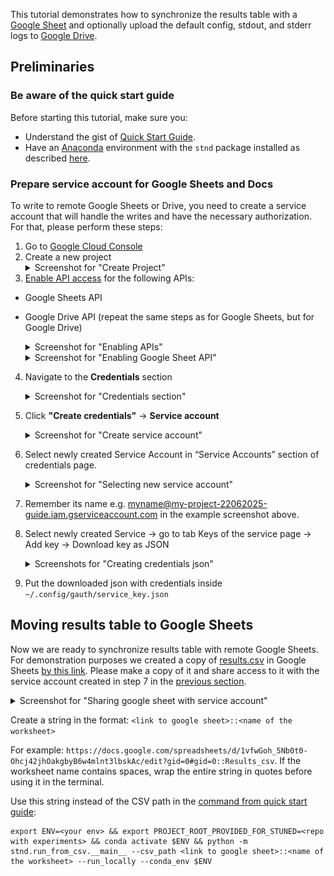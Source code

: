 This tutorial demonstrates how to synchronize the results table with a [Google Sheet](https://workspace.google.com/products/sheets/) and optionally upload the default config, stdout, and stderr logs to [Google Drive](https://drive.google.com/drive/my-drive).

## Preliminaries

### Be aware of the quick start guide

Before starting this tutorial, make sure you:

- Understand the gist of [Quick Start Guide](../quick_start_guide/QUICK_START_GUIDE.md).
- Have an [Anaconda](https://www.anaconda.com/) environment with the `stnd` package installed as described [here](../../README.md#installation).

### Prepare service account for Google Sheets and Docs

To write to remote Google Sheets or Drive, you need to create a service account that will handle the writes and have the necessary authorization. For that, please perform these steps:

1. Go to [Google Cloud Console](https://console.cloud.google.com/projectselector2/apis/dashboard)
2. Create a new project
   <details>
   <summary>Screenshot for "Create Project"</summary>
   <img src="./step_screenshots/create_project.png" alt="Create project">
   </details>
3. [Enable API access](https://docs.gspread.org/en/latest/oauth2.html#enable-api-access) for the following APIs:
- Google Sheets API
- Google Drive API (repeat the same steps as for Google Sheets, but for Google Drive)

    <details>
    <summary>Screenshot for "Enabling APIs"</summary>
    <img src="./step_screenshots/enable_api_services.png" alt="Enable API">
    </details>
    <details>
    <summary>Screenshot for "Enabling Google Sheet API"</summary>
    <img src="./step_screenshots/search_for_service.png" alt="Search for API">
    <img src="./step_screenshots/enable_api.png" alt="Enable API">
    </details>

4. Navigate to the **Credentials** section

    <details>
    <summary>Screenshot for "Credentials section"</summary>
    <img src="./step_screenshots/create_credentials.png" alt="Create Credentials">
    </details>

5. Click **"Create credentials"** → **Service account**

    <details>
    <summary>Screenshot for "Create service account"</summary>
    <img src="./step_screenshots/create_new_service_account.png" alt="Create Service Account">
    </details>

6. Select newly created Service Account in “Service Accounts” section of credentials page.

    <details>
    <summary>Screenshot for "Selecting new service account"</summary>
    <img src="./step_screenshots/push_on_account.png" alt="Selecting new service account">
    </details>

7. Remember its name e.g. myname@my-project-22062025-guide.iam.gserviceaccount.com in the example screenshot above.
8. Select newly created Service → go to tab Keys of the service page → Add key → Download key as JSON

    <details>
    <summary>Screenshots for "Creating credentials json"</summary>
    <img src="./step_screenshots/keys.png" alt="Keys">
    <img src="./step_screenshots/create_new_account.png" alt="Create new account">
    <img src="./step_screenshots/create_key.png" alt="Create json">
    </details>

9. Put the downloaded json with credentials inside `~/.config/gauth/service_key.json`

## Moving results table to Google Sheets

Now we are ready to synchronize results table with remote Google Sheets. For demonstration purposes we created a copy of [results.csv](../quick_start_guide/results.csv) in Google Sheets [by this link](https://docs.google.com/spreadsheets/d/1vfwGoh_5Nb0t0-Ohcj42jhOakgbyB6w4mlnt3lbskAc/edit?gid=0#gid=0). Please make a copy of it and share access to it with the service account created in step 7 in the [previous section](#prepare-service-account-for-google-sheets-and-docs).

<details>
<summary>Screenshot for "Sharing google sheet with service account"</summary>
<img src="./step_screenshots/share_gsheet.png" alt="Share google sheet">
</details>

Create a string in the format: `<link to google sheet>::<name of the worksheet>`

For example: `https://docs.google.com/spreadsheets/d/1vfwGoh_5Nb0t0-Ohcj42jhOakgbyB6w4mlnt3lbskAc/edit?gid=0#gid=0::Results_csv`. If the worksheet name contains spaces, wrap the entire string in quotes before using it in the terminal.

Use this string instead of the CSV path in the [command from quick start guide](../quick_start_guide/QUICK_START_GUIDE.md#run-experiment):

```
export ENV=<your env> && export PROJECT_ROOT_PROVIDED_FOR_STUNED=<repo with experiments> && conda activate $ENV && python -m stnd.run_from_csv.__main__ --csv_path <link to google sheet>::<name of the worksheet> --run_locally --conda_env $ENV
```
